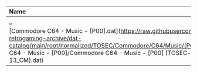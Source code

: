 |Name|Size|
|:---|---:|
|[..](../index.html)|DIR|
|[Commodore C64 - Music - [P00].dat](https://raw.githubusercontent.com/open-retrogaming-archive/dat-catalog/main/root/normalized/TOSEC/Commodore/C64/Music/[P00]/Commodore C64 - Music - [P00]/Commodore C64 - Music - [P00] (TOSEC-v2021-07-13_CM).dat)|33218|
